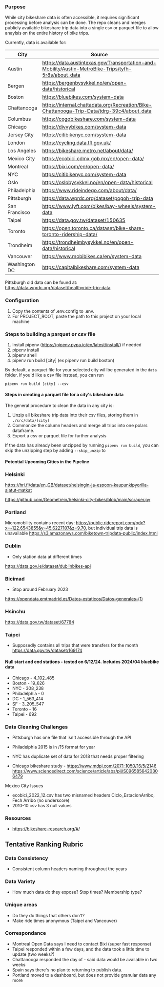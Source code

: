 ### Purpose

While city bikeshare data is often accessible, it requires significant processing before analysis can be done. The repo cleans and merges publicly available bikeshare trip data into a single csv or parquet file to allow anaylsis on the entire history of bike trips.

Currently, data is available for:

| City          | Source |
| -----------   | ----------- |
| Austin        | <https://data.austintexas.gov/Transportation-and-Mobility/Austin-MetroBike-Trips/tyfh-5r8s/about_data> |
| Bergen        | <https://bergenbysykkel.no/en/open-data/historical> |
| Boston        | <https://bluebikes.com/system-data>  |
| Chattanooga   | <https://internal.chattadata.org/Recreation/Bike-Chattanooga-Trip-Data/tdrg-39c4/about_data> | 
| Columbus      | <https://cogobikeshare.com/system-data> |
| Chicago       | <https://divvybikes.com/system-data> |
| Jersey City   | <https://citibikenyc.com/system-data> |
| London        | <https://cycling.data.tfl.gov.uk/> |
| Los Angeles   | <https://bikeshare.metro.net/about/data/> |
| Mexico City   | <https://ecobici.cdmx.gob.mx/en/open-data/> |
| Montreal      | <https://bixi.com/en/open-data/> |
| NYC           | <https://citibikenyc.com/system-data> |
| Oslo          | <https://oslobysykkel.no/en/open-data/historical> |
| Philadelphia  | <https://www.rideindego.com/about/data/> |
| Pittsburgh    | <https://data.wprdc.org/dataset/pogoh-trip-data> |
| San Francisco | <https://www.lyft.com/bikes/bay-wheels/system-data> |
| Taipei        | <https://data.gov.tw/dataset/150635> | 
| Toronto       | <https://open.toronto.ca/dataset/bike-share-toronto-ridership-data/> |
| Trondheim     | https://trondheimbysykkel.no/en/open-data/historical | 
| Vancouver     | <https://www.mobibikes.ca/en/system-data> | 
| Washington DC | <https://capitalbikeshare.com/system-data> | 

Pittsburgh old data can be found at: https://data.wprdc.org/dataset/healthyride-trip-data

### Configuration

1. Copy the contents of .env.config to .env. 
2. For PROJECT_ROOT, paste the path to this project on your local machine

### Steps to building a parquet or csv file

1. Install pipenv (https://pipenv.pypa.io/en/latest/install/) if needed
2. pipenv install
3. pipenv shell
4. pipenv run build [city] (ex pipenv run build boston)

By default, a parquet file for your selected city wil lbe generated in the `data` folder. If you'd like a csv file instead, you can run 

```
pipenv run build [city] --csv
```

#### Steps in creating a parquet file for a city's bikeshare data

The general procedure to clean the data in any city is:

1. Unzip all bikeshare trip data into their csv files, storing them in `./src/data/[city]`
2. Commonize the column headers and merge all trips into one polars dataframe.
3. Export a csv or parquet file for further analysis

If the data has already been unzipped by running `pipenv run build`, you can skip the unzipping step by adding `--skip_unzip` to

#### Potential Upcoming Cities in the Pipeline

### Helsinki

https://hri.fi/data/en_GB/dataset/helsingin-ja-espoon-kaupunkipyorilla-ajatut-matkat

https://github.com/Geometrein/helsinki-city-bikes/blob/main/scraper.py

### Portland
Micromobility contains recent day: https://public.ridereport.com/pdx?x=-122.6543855&y=45.6227107&z=9.70, but individual trip data is unavailable
https://s3.amazonaws.com/biketown-tripdata-public/index.html

### Dublin 
- Only station data at different times

https://data.gov.ie/dataset/dublinbikes-api

### Bicimad
- Stop around February 2023

https://opendata.emtmadrid.es/Datos-estaticos/Datos-generales-(1)

### Hsinchu 

https://data.gov.tw/dataset/67784

### Taipei 
- Supposedly contains all trips that were transfers for the month
https://data.gov.tw/dataset/169174


#### Null start and end stations - tested on 6/12/24. Includes 2024/04 bluebike data
- Chicago - 4_102_485
- Boston - 19_626
- NYC - 308_238
- Philadelphia - 0
- DC - 1_563_414
- SF - 3_205_547
- Toronto - 16 
- Taipei - 692

### Data Cleaning Challenges

- Pittsburgh has one file that isn't accessible through the API

- Philadelphia 2015 is in /15 format for year

- NYC has duplicate set of data for 2018 that needs proper filtering

- Chicago bikeshare study - https://www.mdpi.com/2071-1050/16/5/2146
https://www.sciencedirect.com/science/article/abs/pii/S0965856420306479

Mexico City Issues 
-  ecobici_2022_12.csv has two misnamed headers Ciclo_EstacionArribo, Fech Arribo (no underscore)
- 2010-10.csv has 3 null values


### Resources 

- https://bikeshare-research.org/#/

## Tentative Ranking Rubric

### Data Consistency
- Consistent column headers naming throughout the years 

### Data Variety 
- How much data do they expose? Stop times? Membership type? 

### Unique areas 
- Do they do things that others don't? 
- Make ride times anonymous (Taipei and Vancouver) 



### Correspondance

- Montreal Open Data says I need to contact Bixi (super fast response)
- Taipei responded within a few days, and the data took a little time to update (two weeks?)
- Chattanooga responded the day of - said data would be available in two weeks
- Spain says there's no plan to returning to publish data. 
- Portland moved to a dashboard, but does not provide granular data any more